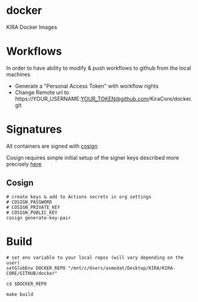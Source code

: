 # docker
KIRA Docker Images

# Workflows

In order to have ability to modify & push workflows to github from the local machines
*  Generate a "Personal Access Token" with workflow rights
*  Change Remote url to https://YOUR_USERNAME:YOUR_TOKEN@github.com/KiraCore/docker.git

# Signatures

All containers are signed with [cosign](https://github.com/sigstore/cosign/releases)

Cosign requires simple initial setup of the signer keys described more precisely [here](https://dev.to/n3wt0n/sign-your-container-images-with-cosign-github-actions-and-github-container-registry-3mni)


## Cosign

```
# create keys & add to Actions secrets in org settings
# COSIGN_PASSWORD
# COSIGN_PRIVATE_KEY
# COSIGN_PUBLIC_KEY
cosign generate-key-pair

```


# Build

```
# set env variable to your local repos (will vary depending on the user)
setGlobEnv DOCKER_REPO "/mnt/c/Users/asmodat/Desktop/KIRA/KIRA-CORE/GITHUB/docker"

cd $DOCKER_REPO

make build
```